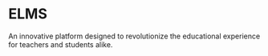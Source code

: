 # ELMS
An innovative platform designed to revolutionize the educational experience for teachers and students alike. 
